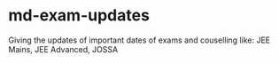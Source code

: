 # md-exam-updates
Giving the updates of important dates of exams and couselling like: JEE Mains, JEE Advanced, JOSSA
